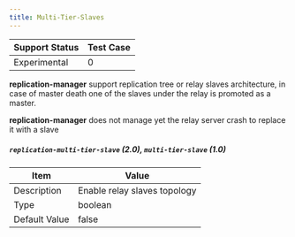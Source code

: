 ```yaml
---
title: Multi-Tier-Slaves
---
```

| Support Status  | Test Case |  
| ----------------|-----------|
| Experimental    | 0 |       

**replication-manager**   support replication tree or relay slaves architecture, in case of master death one of the slaves under the relay is promoted as a master.

**replication-manager** does not manage yet the relay server crash to replace it with a slave

##### `replication-multi-tier-slave` (2.0), `multi-tier-slave` (1.0)

| Item | Value |
| ---- | ----- |
| Description | Enable relay slaves topology |
| Type | boolean |
| Default Value | false |   
